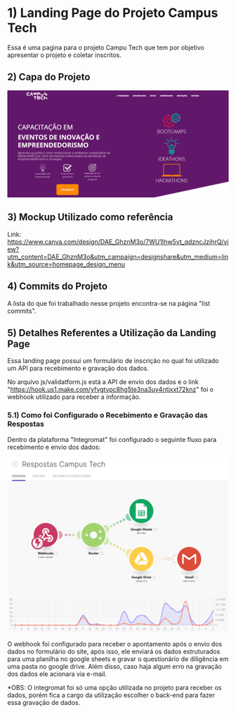 # 1) Landing Page do Projeto Campus Tech
Essa é uma pagina para o projeto Campu Tech que tem por objetivo apresentar o projeto e coletar inscritos.

## 2) Capa do Projeto
![image](images/capa_landing_page.png)

## 3) Mockup Utilizado como referência
Link: https://www.canva.com/design/DAE_GhznM3o/7WU1Ihw5vt_qdzncJzjhrQ/view?utm_content=DAE_GhznM3o&utm_campaign=designshare&utm_medium=link&utm_source=homepage_design_menu

## 4) Commits do Projeto
A lista do que foi trabalhado nesse projeto encontra-se na página "list commits".

## 5) Detalhes Referentes a Utilização da Landing Page
Essa landing page possui um formulário de inscrição no qual foi utilizado um API para recebimento e gravação dos dados.

No arquivo js/validatform.js está a API de envio dos dados e o link "https://hook.us1.make.com/yfvgtvpc8hg5te3na3uy4ntjxxt72knz" foi o webhook utilizado para receber a informação.

### 5.1) Como foi Configurado o Recebimento e Gravação das Respostas
Dentro da plataforma "Integromat" foi configurado o seguinte fluxo para recebimento e envio dos dados:

![image](images/gravacao_api.png)

O webhook foi configurado para receber o apontamento após o envio dos dados no formulário do site, após isso, ele enviará os dados estruturados para uma planilha no google sheets e gravar o questionário de diligência em uma pasta no google drive. Além disso, caso haja algum erro na gravação dos dados ele acionara via e-mail.

*OBS: O integromat foi só uma opção utilizada no projeto para receber os dados, porém fica a cargo da utilização escolher o back-end para fazer essa gravação de dados.
